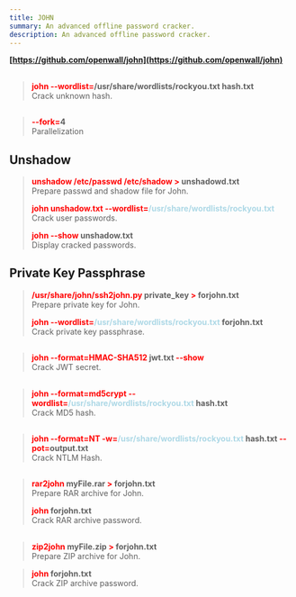 ```yaml
---
title: JOHN
summary: An advanced offline password cracker.
description: An advanced offline password cracker.
---
```


**[https://github.com/openwall/john](https://github.com/openwall/john)**

## 


 > 
 > **<font color=red>john --wordlist=</font>/usr/share/wordlists/rockyou.txt hash.txt**</br>
 > Crack unknown hash.

## 


 > 
 > **<font color=red>--fork=</font>4**</br>
 > Parallelization

## Unshadow


 > 
 > **<font color=red>unshadow /etc/passwd /etc/shadow ></font> unshadowd.txt**</br>
 > Prepare passwd and shadow file for John.
 > 
 > **<font color=red>john unshadow.txt --wordlist=</font><font color=lightblue>/usr/share/wordlists/rockyou.txt</font>**</br>
 > Crack user passwords.
 > 
 > **<font color=red>john --show</font> unshadow.txt**</br> 
 > Display cracked passwords.

## Private Key Passphrase


 > 
 > **<font color=red>/usr/share/john/ssh2john.py</font> private_key <font color=red>\></font> forjohn.txt**</br>
 > Prepare private key for John.
 > 
 > **<font color=red>john --wordlist=</font><font color=lightblue>/usr/share/wordlists/rockyou.txt</font> forjohn.txt**</br>
 > Crack private key passphrase.

## 


 > 
 > **<font color=red>john --format=HMAC-SHA512</font> jwt.txt <font color=red>--show</font>**</br>
 > Crack JWT secret.

## 


 > 
 > **<font color=red>john --format=md5crypt --wordlist=</font><font color=lightblue>/usr/share/wordlists/rockyou.txt</font> hash.txt**</br>
 > Crack MD5 hash.

## 


 > 
 > **<font color=red>john --format=NT -w=</font><font color=lightblue>/usr/share/wordlists/rockyou.txt</font> hash.txt <font color=red>--pot=</font>output.txt**</br>
 > Crack NTLM Hash.

## 


 > 
 > **<font color=red>rar2john</font> myFile.rar <font color=red>\></font> forjohn.txt**</br>
 > Prepare RAR archive for John.
 > 
 > **<font color=red>john</font> forjohn.txt**</br>
 > Crack RAR archive password.

## 


 > 
 > **<font color=red>zip2john</font> myFile.zip <font color=red>\></font> forjohn.txt**</br>
 > Prepare ZIP archive for John.

 > 
 > **<font color=red>john</font> forjohn.txt**</br>
 > Crack ZIP archive password.
